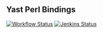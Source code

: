 ## Yast Perl Bindings

[![Workflow Status](https://github.com/yast/yast-perl-bindings/workflows/CI/badge.svg?branch=master)](
https://github.com/yast/yast-perl-bindings/actions?query=branch%3Amaster)
[![Jenkins Status](https://ci.opensuse.org/buildStatus/icon?job=yast-yast-perl-bindings-master)](
https://ci.opensuse.org/view/Yast/job/yast-yast-perl-bindings-master/)
